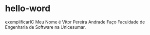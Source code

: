 # hello-word
exemplificarIC
Meu Nome é Vitor Pereira Andrade 
Faço Faculdade de Engenharia de Software na Unicesumar.

